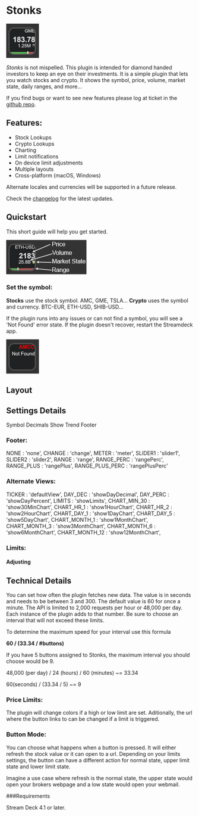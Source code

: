 
# Stonks

![Hero Imahge](./images/Closed.png)

*Stonks* is not mispelled. This plugin is intended for diamond handed investors to keep an eye on their investments. It is a simple plugin that lets you watch stocks and crypto. It shows the symbol, price, volume, market state, daily ranges, and more... 

If you find bugs or want to see new features please log at ticket in the [github repo](https://github.com/Phando/Streamdeck-Stonks/issues).

## Features:

- Stock Lookups
- Crypto Lookups
- Charting
- Limit notifications
- On device limit adjustments
- Multiple layouts
- Cross-platform (macOS, Windows)

Alternate locales and currencies will be supported in a future release.

Check the [changelog](Changelog.md) for the latest updates.

## Quickstart

This short guide will help you get started.

![Labels](images/Layout.png)

### Set the symbol:

**Stocks** use the stock symbol. AMC, GME, TSLA... 
**Crypto** uses the symbol and currency.  BTC-EUR, ETH-USD, SHIB-USD...

If the plugin runs into any issues or can not find a symbol, you will see a 'Not Found' error state. If the plugin doesn't recover, restart the Streamdeck app.

![Error](images/Error.png)

## Layout



## Settings Details

Symbol
Decimals
Show Trend
Footer

### Footer:
NONE        : 'none',
CHANGE      : 'change',
METER       : 'meter',
SLIDER1     : 'slider1',
SLIDER2     : 'slider2',
RANGE       : 'range',
RANGE_PERC  : 'rangePerc',
RANGE_PLUS  : 'rangePlus',
RANGE_PLUS_PERC : 'rangePlusPerc'

### Alternate Views:

TICKER          : 'defaultView',
DAY_DEC         : 'showDayDecimal',
DAY_PERC        : 'showDayPercent',
LIMITS          : 'showLimits',
CHART_MIN_30    : 'show30MinChart',
CHART_HR_1      : 'show1HourChart',
CHART_HR_2      : 'show2HourChart',
CHART_DAY_1     : 'show1DayChart',
CHART_DAY_5     : 'show5DayChart',
CHART_MONTH_1   : 'show1MonthChart',
CHART_MONTH_3   : 'show3MonthChart',
CHART_MONTH_6   : 'show6MonthChart',
CHART_MONTH_12  : 'show12MonthChart',
    
### Limits:

#### Adjusting

## Technical Details



You can set how often the plugin fetches new data. The value is in seconds and needs to be between 3 and 300. The default value is 60 for once a minute. The API is limited to 2,000 requests per hour or 48,000 per day. Each instance of the plugin adds to that number. Be sure to choose an interval that will not exceed these limits.

To determine the maximum speed for your interval use this formula

**60 / (33.34 / #buttons)**

If you have 5 buttons assigned to Stonks, the maximum interval you should choose would be 9.

48,000 (per day) / 24 (hours) / 60 (minutes) ~= 33.34

60(seconds) / (33.34 / 5) ~= 9

### Price Limits:

The plugin will change colors if a high or low limit are set. Aditionally, the url where the button links to can be changed if a limit is triggered.

### Button Mode:

You can choose what happens when a button is pressed. It will either refresh the stock value or it can open to a url. Depending on your limits settings, the button can have a different action for normal state, upper limit state and lower limit state.

Imagine a use case where refresh is the normal state, the upper state would open your brokers webpage and a low state would open your webmail.

###Requirements

Stream Deck 4.1 or later.